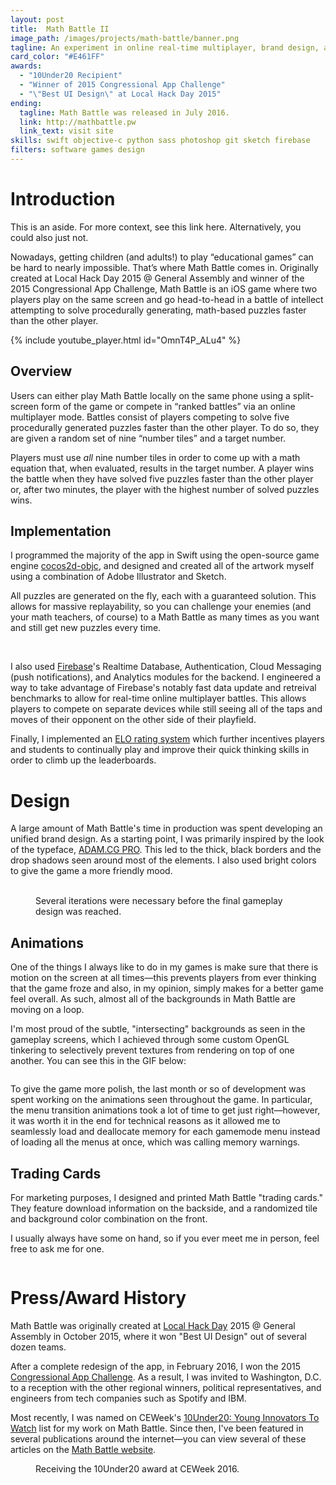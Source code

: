 ```yaml
---
layout: post
title:  Math Battle II
image_path: /images/projects/math-battle/banner.png
tagline: An experiment in online real-time multiplayer, brand design, and how much people secretly like math
card_color: "#E461FF"
awards:
  - "10Under20 Recipient"
  - "Winner of 2015 Congressional App Challenge"
  - "\"Best UI Design\" at Local Hack Day 2015"
ending:
  tagline: Math Battle was released in July 2016.
  link: http://mathbattle.pw
  link_text: visit site
skills: swift objective-c python sass photoshop git sketch firebase
filters: software games design
---
```


# Introduction

<aside class="post-aside">
  This is an aside. For 
more context, see this 
link here. Alternatively, 
you could also just 
not.
</aside>

Nowadays, getting children (and adults!) to play “educational games” can be hard to nearly impossible. That’s where Math Battle comes in. Originally created at Local Hack Day 2015 @ General Assembly and winner of the 2015 Congressional App Challenge, Math Battle is an iOS game where two players play on the same screen and go head-to-head in a battle of intellect attempting to solve procedurally generating, math-based puzzles faster than the other player.

{% include youtube_player.html id="OmnT4P_ALu4" %}

## Overview

Users can either play Math Battle locally on the same phone using a split-screen form of the game or compete in “ranked battles” via an online multiplayer mode. Battles consist of players competing to solve five procedurally generated puzzles faster than the other player. To do so, they are given a random set of nine “number tiles” and a target number.

Players must use *all* nine number tiles in order to come up with a math equation that, when evaluated, results in the target number. A player wins the battle when they have solved five puzzles faster than the other player or, after two minutes, the player with the highest number of solved puzzles wins.

## Implementation

I programmed the majority of the app in Swift using the open-source game engine [cocos2d-objc][cocos2d-github], and designed and created all of the artwork myself using a combination of Adobe Illustrator and Sketch.

All puzzles are generated on the fly, each with a guaranteed solution. This allows for massive replayability, so you can challenge your enemies (and your math teachers, of course) to a Math Battle as many times as you want and still get new puzzles every time.

<figure class="four-screenshot-grid lazyload">
    <img class="lazyload" data-src="/images/projects/math-battle/custom-match.png">
    <img class="lazyload" data-src="/images/projects/math-battle/practice-match.png">
    <img class="lazyload" data-src="/images/projects/math-battle/player-stats.png">
    <img class="lazyload" data-src="/images/projects/math-battle/leaderboard.png">
</figure>

I also used [Firebase][firebase]'s Realtime Database, Authentication, Cloud Messaging (push notifications), and Analytics modules for the backend. I engineered a way to take advantage of Firebase's notably fast data update and retreival benchmarks to allow for real-time online multiplayer battles. This allows players to compete on separate devices while still seeing all of the taps and moves of their opponent on the other side of their playfield.

Finally, I implemented an [ELO rating system][elo-ratings] which further incentives players and students to continually play and improve their quick thinking skills in order to climb up the leaderboards.

# Design

A large amount of Math Battle's time in production was spent developing an unified brand design. As a starting point, I was primarily inspired by the look of the typeface, [ADAM.CG PRO][adam-cg-pro]. This led to the thick, black borders and the drop shadows seen around most of the elements. I also used bright colors to give the game a more friendly mood.

<figure class="six-screenshot-grid lazyload">
    <img class="lazyload" data-src="/images/projects/math-battle/gameplay-design-1.png">
    <img class="lazyload" data-src="/images/projects/math-battle/gameplay-design-2.png">
    <img class="lazyload" data-src="/images/projects/math-battle/gameplay-design-3.png">
    <img class="lazyload" data-src="/images/projects/math-battle/gameplay-design-4.png">
    <img class="lazyload" data-src="/images/projects/math-battle/gameplay-design-5.png">
    <img class="lazyload" data-src="/images/projects/math-battle/gameplay-scene.png">
    <figcaption>Several iterations were necessary before the final gameplay design was reached.</figcaption>
</figure>

## Animations

One of the things I always like to do in my games is make sure that there is motion on the screen at all times—this prevents players from ever thinking that the game froze and also, in my opinion, simply makes for a better game feel overall. As such, almost all of the backgrounds in Math Battle are moving on a loop.

I'm most proud of the subtle, "intersecting" backgrounds as seen in the gameplay screens, which I achieved through some custom OpenGL tinkering to selectively prevent textures from rendering on top of one another. You can see this in the GIF below:

<figure class="lazyload">
    <img class="responsive-screenshot lazyload" data-src="/images/projects/math-battle/animations.gif">
</figure>

To give the game more polish, the last month or so of development was spent working on the animations seen throughout the game. In particular, the menu transition animations took a lot of time to get just right—however, it was worth it in the end for technical reasons as it allowed me to seamlessly load and deallocate memory for each gamemode menu instead of loading all the menus at once, which was calling memory warnings.

## Trading Cards

For marketing purposes, I designed and printed Math Battle "trading cards." They feature download information on the backside, and a randomized tile and background color combination on the front.

I usually always have some on hand, so if you ever meet me in person, feel free to ask me for one.

<figure class="lazyload">
    <img class="responsive-image lazyload" data-src="/images/projects/math-battle/trading-cards.jpg">
</figure>

# Press/Award History

Math Battle was originally created at [Local Hack Day][local-hack-day] 2015 @ General Assembly in October 2015, where it won "Best UI Design" out of several dozen teams.

After a complete redesign of the app, in February 2016, I won the 2015 [Congressional App Challenge][congressional-app-challenge]. As a result, I was invited to Washington, D.C. to a reception with the other regional winners, political representatives, and engineers from tech companies such as Spotify and IBM.

Most recently, I was named on CEWeek's [10Under20: Young Innovators To Watch][ceweek-awards] list for my work on Math Battle. Since then, I've been featured in several publications around the internet—you can view several of these articles on the [Math Battle website][math-battle-website].

<figure class="lazyload">
    <img class="responsive-image lazyload" data-src="/images/projects/math-battle/ceweek-presentation.jpg">
    <figcaption>
        Receiving the 10Under20 award at CEWeek 2016.
    </figcaption>
</figure>

[cocos2d-github]: https://github.com/cocos2d/cocos2d-objc
[firebase]: https://firebase.google.com/
[elo-ratings]: https://en.wikipedia.org/wiki/Elo_rating_system
[adam-cg-pro]: https://www.behance.net/gallery/13756975/ADAMCG-PRO-Free-Typeface
[local-hack-day]: https://localhackday.mlh.io/
[congressional-app-challenge]: http://www.congressionalappchallenge.us/
[ceweek-awards]: http://ceweekny.com/about/10under20-2016/
[math-battle-website]: http://mathbattle.pw
